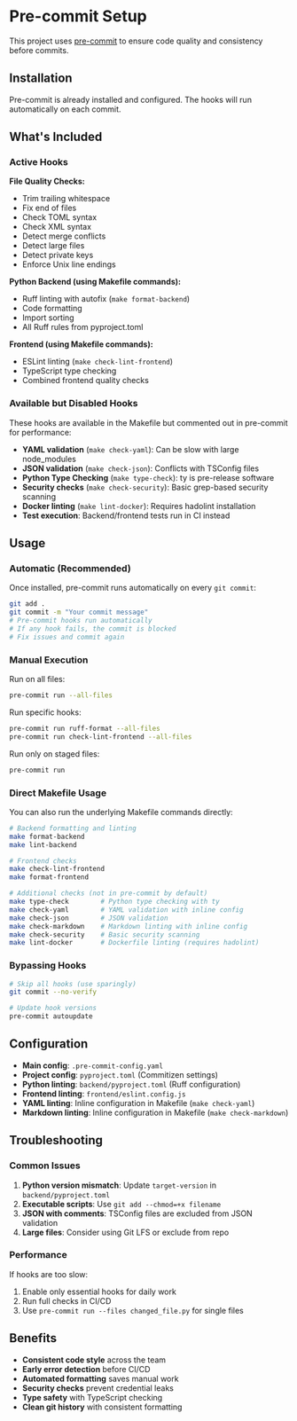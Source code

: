 # Pre-commit Setup

This project uses [pre-commit](https://pre-commit.com/) to ensure code quality and consistency before commits.

## Installation

Pre-commit is already installed and configured. The hooks will run automatically on each commit.

## What's Included

### Active Hooks

**File Quality Checks:**
- Trim trailing whitespace
- Fix end of files
- Check TOML syntax
- Check XML syntax
- Detect merge conflicts
- Detect large files
- Detect private keys
- Enforce Unix line endings

**Python Backend (using Makefile commands):**
- Ruff linting with autofix (`make format-backend`)
- Code formatting
- Import sorting
- All Ruff rules from pyproject.toml

**Frontend (using Makefile commands):**
- ESLint linting (`make check-lint-frontend`)
- TypeScript type checking
- Combined frontend quality checks

### Available but Disabled Hooks

These hooks are available in the Makefile but commented out in pre-commit for performance:

- **YAML validation** (`make check-yaml`): Can be slow with large node_modules
- **JSON validation** (`make check-json`): Conflicts with TSConfig files
- **Python Type Checking** (`make type-check`): ty is pre-release software
- **Security checks** (`make check-security`): Basic grep-based security scanning
- **Docker linting** (`make lint-docker`): Requires hadolint installation
- **Test execution**: Backend/frontend tests run in CI instead

## Usage

### Automatic (Recommended)

Once installed, pre-commit runs automatically on every `git commit`:

```bash
git add .
git commit -m "Your commit message"
# Pre-commit hooks run automatically
# If any hook fails, the commit is blocked
# Fix issues and commit again
```

### Manual Execution

Run on all files:

```bash
pre-commit run --all-files
```

Run specific hooks:

```bash
pre-commit run ruff-format --all-files
pre-commit run check-lint-frontend --all-files
```

Run only on staged files:

```bash
pre-commit run
```

### Direct Makefile Usage

You can also run the underlying Makefile commands directly:

```bash
# Backend formatting and linting
make format-backend
make lint-backend

# Frontend checks
make check-lint-frontend
make format-frontend

# Additional checks (not in pre-commit by default)
make type-check        # Python type checking with ty
make check-yaml        # YAML validation with inline config
make check-json        # JSON validation
make check-markdown    # Markdown linting with inline config
make check-security    # Basic security scanning
make lint-docker       # Dockerfile linting (requires hadolint)
```

### Bypassing Hooks

```bash
# Skip all hooks (use sparingly)
git commit --no-verify

# Update hook versions
pre-commit autoupdate
```

## Configuration

- **Main config**: `.pre-commit-config.yaml`
- **Project config**: `pyproject.toml` (Commitizen settings)
- **Python linting**: `backend/pyproject.toml` (Ruff configuration)
- **Frontend linting**: `frontend/eslint.config.js`
- **YAML linting**: Inline configuration in Makefile (`make check-yaml`)
- **Markdown linting**: Inline configuration in Makefile (`make check-markdown`)

## Troubleshooting

### Common Issues

1. **Python version mismatch**: Update `target-version` in `backend/pyproject.toml`
2. **Executable scripts**: Use `git add --chmod=+x filename`
3. **JSON with comments**: TSConfig files are excluded from JSON validation
4. **Large files**: Consider using Git LFS or exclude from repo

### Performance

If hooks are too slow:
1. Enable only essential hooks for daily work
2. Run full checks in CI/CD
3. Use `pre-commit run --files changed_file.py` for single files

## Benefits

- **Consistent code style** across the team
- **Early error detection** before CI/CD
- **Automated formatting** saves manual work
- **Security checks** prevent credential leaks
- **Type safety** with TypeScript checking
- **Clean git history** with consistent formatting